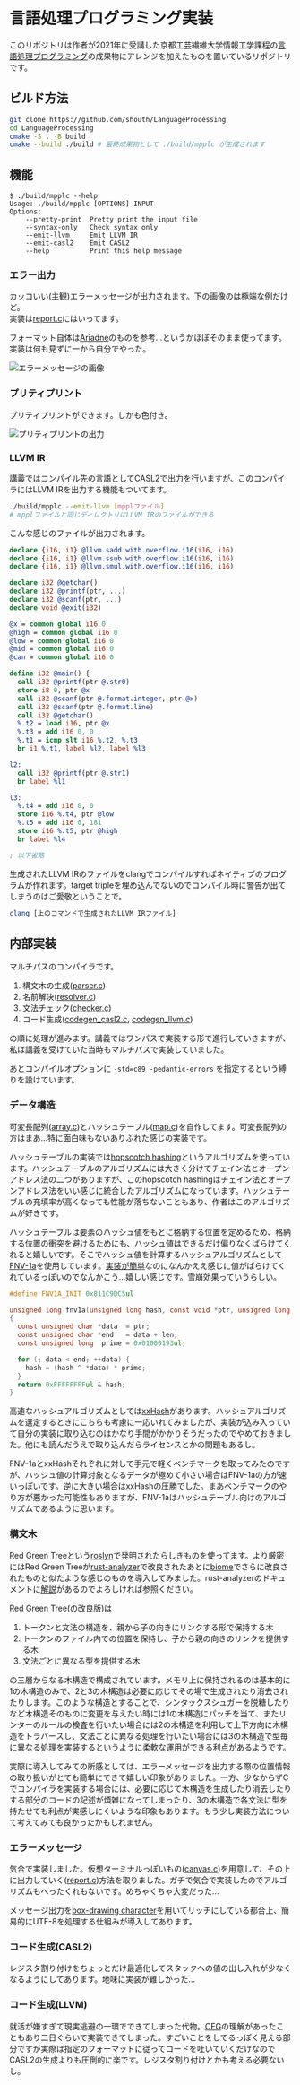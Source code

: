 # 言語処理プログラミング実装

このリポジトリは作者が2021年に受講した京都工芸繊維大学情報工学課程の[言語処理プログラミング](https://www.syllabus.kit.ac.jp/archive/?c=detail&pk=1157&schedule_code=12221202&yr=2021&sk=99&sn=%E8%A8%80%E8%AA%9E%E5%87%A6%E7%90%86%E3%83%97%E3%83%AD%E3%82%B0%E3%83%A9%E3%83%9F%E3%83%B3%E3%82%B0)の成果物にアレンジを加えたものを置いているリポジトリです。

## ビルド方法

```bash
git clone https://github.com/shouth/LanguageProcessing
cd LanguageProcessing
cmake -S . -B build
cmake --build ./build # 最終成果物として ./build/mpplc が生成されます
```

## 機能

```
$ ./build/mpplc --help
Usage: ./build/mpplc [OPTIONS] INPUT
Options:
    --pretty-print  Pretty print the input file
    --syntax-only   Check syntax only
    --emit-llvm     Emit LLVM IR
    --emit-casl2    Emit CASL2
    --help          Print this help message
```

### エラー出力

カッコいい(主観)エラーメッセージが出力されます。下の画像のは極端な例だけど。  
実装は[report.c](https://github.com/shouth/LanguageProcessing/blob/new/src/report.c)にはいってます。

フォーマット自体は[Ariadne](https://github.com/zesterer/ariadne)のものを参考…というかほぼそのまま使ってます。実装は何も見ずに一から自分でやった。

![エラーメッセージの画像](./img/error.png)

### プリティプリント

プリティプリントができます。しかも色付き。

![プリティプリントの出力](./img/pretty.png)

### LLVM IR

講義ではコンパイル先の言語としてCASL2で出力を行いますが、このコンパイラにはLLVM IRを出力する機能もついてます。

```bash
./build/mpplc --emit-llvm [mpplファイル]
# mpplファイルと同じディレクトリにLLVM IRのファイルができる
```

こんな感じのファイルが出力されます。

```llvm
declare {i16, i1} @llvm.sadd.with.overflow.i16(i16, i16)
declare {i16, i1} @llvm.ssub.with.overflow.i16(i16, i16)
declare {i16, i1} @llvm.smul.with.overflow.i16(i16, i16)

declare i32 @getchar()
declare i32 @printf(ptr, ...)
declare i32 @scanf(ptr, ...)
declare void @exit(i32)

@x = common global i16 0
@high = common global i16 0
@low = common global i16 0
@mid = common global i16 0
@can = common global i16 0

define i32 @main() {
  call i32 @printf(ptr @.str0)
  store i8 0, ptr @x
  call i32 @scanf(ptr @.format.integer, ptr @x)
  call i32 @scanf(ptr @.format.line)
  call i32 @getchar()
  %.t2 = load i16, ptr @x
  %.t3 = add i16 0, 0
  %.t1 = icmp slt i16 %.t2, %.t3
  br i1 %.t1, label %l2, label %l3

l2:
  call i32 @printf(ptr @.str1)
  br label %l1

l3:
  %.t4 = add i16 0, 0
  store i16 %.t4, ptr @low
  %.t5 = add i16 0, 181
  store i16 %.t5, ptr @high
  br label %l4

; 以下省略
```

生成されたLLVM IRのファイルをclangでコンパイルすればネイティブのプログラムが作れます。target tripleを埋め込んでないのでコンパイル時に警告が出てしまうのはご愛敬ということで。

```bash
clang [上のコマンドで生成されたLLVM IRファイル]
```

## 内部実装

マルチパスのコンパイラです。

1. 構文木の生成([parser.c](https://github.com/shouth/LanguageProcessing/blob/new/src/parser.c))
2. 名前解決([resolver.c](https://github.com/shouth/LanguageProcessing/blob/new/src/resolver.c))
3. 文法チェック([checker.c](https://github.com/shouth/LanguageProcessing/blob/new/src/resolver.c))
4. コード生成([codegen_casl2.c](https://github.com/shouth/LanguageProcessing/blob/new/src/codegen_casl2.c), [codegen_llvm.c](https://github.com/shouth/LanguageProcessing/blob/new/src/codegen_llvm.c))

の順に処理が進みます。講義ではワンパスで実装する形で進行していきますが、私は講義を受けていた当時もマルチパスで実装していました。

あとコンパイルオプションに `-std=c89 -pedantic-errors` を指定するという縛りを設けています。

### データ構造

可変長配列([array.c](https://github.com/shouth/LanguageProcessing/blob/new/src/array.c))とハッシュテーブル([map.c](https://github.com/shouth/LanguageProcessing/blob/new/src/map.c))を自作してます。可変長配列の方はまあ…特に面白味もないありふれた感じの実装です。

ハッシュテーブルの実装では[hopscotch hashing](https://en.wikipedia.org/wiki/Hopscotch_hashing)というアルゴリズムを使っています。ハッシュテーブルのアルゴリズムには大きく分けてチェイン法とオープンアドレス法の二つがありますが、このhopscotch hashingはチェイン法とオープンアドレス法をいい感じに統合したアルゴリズムになっています。ハッシュテーブルの充填率が高くなっても性能が落ちないこともあり、作者はこのアルゴリズムが好きです。

ハッシュテーブルは要素のハッシュ値をもとに格納する位置を定めるため、格納する位置の衝突を避けるためにも、ハッシュ値はできるだけ偏りなくばらけてくれると嬉しいです。そこでハッシュ値を計算するハッシュアルゴリズムとして[FNV-1a](https://en.wikipedia.org/wiki/Fowler%E2%80%93Noll%E2%80%93Vo_hash_function)を使用しています。[実装が簡単](https://github.com/shouth/LanguageProcessing/blob/e3d85656d52308ffc2013ce097b4423c6adeb290/src/utility.c#L28-L38)なのになんかええ感じに値がばらけてくれているっぽいのでなんかこう…嬉しい感じです。雪崩効果っていうらしい。

```c
#define FNV1A_INIT 0x811C9DC5ul

unsigned long fnv1a(unsigned long hash, const void *ptr, unsigned long len)
{
  const unsigned char *data  = ptr;
  const unsigned char *end   = data + len;
  const unsigned long  prime = 0x01000193ul;

  for (; data < end; ++data) {
    hash = (hash ^ *data) * prime;
  }
  return 0xFFFFFFFFul & hash;
}
```

高速なハッシュアルゴリズムとしては[xxHash](https://xxhash.com)があります。ハッシュアルゴリズムを選定するときにこちらも考慮に一応いれてみましたが、実装が込み入っていて自分の実装に取り込むのはかなり手間がかかりそうだったのでやめておきました。他にも読んだうえで取り込んだらライセンスとかの問題もあるし。

FNV-1aとxxHashそれぞれに対して手元で軽くベンチマークを取ってみたのですが、ハッシュ値の計算対象となるデータが極めて小さい場合はFNV-1aの方が速いっぽいです。逆に大きい場合はxxHashの圧勝でした。まあベンチマークのやり方が悪かった可能性もありますが、FNV-1aはハッシュテーブル向けのアルゴリズムであるように思います。

### 構文木

Red Green Treeという[roslyn](https://github.com/dotnet/roslyn)で発明されたらしきものを使ってます。より厳密にはRed Green Treeが[rust-analyzer](https://github.com/rust-lang/rust-analyzer)で改良されたあとに[biome](https://github.com/biomejs/biome)でさらに改良されたものと似たような感じのものを導入してみました。rust-analyzerのドキュメントに[解説](https://github.com/rust-lang/rust-analyzer/blob/master/docs/dev/syntax.md)があるのでよろしければ参照ください。

Red Green Tree(の改良版)は

1. トークンと文法の構造を、親から子の向きにリンクする形で保持する木
2. トークンのファイル内での位置を保持し、子から親の向きのリンクを提供する木
3. 文法ごとに異なる型を提供する木

の三層からなる木構造で構成されています。メモリ上に保持されるのは基本的に1の木構造のみで、2と3の木構造は必要に応じてその場で生成されたり消去されたりします。このような構造とすることで、シンタックスシュガーを脱糖したりなど木構造そのものに変更を与えたい時には1の木構造にパッチを当て、またリンターのルールの検査を行いたい場合には2の木構造を利用して上下方向に木構造をトラバースし、文法ごとに異なる処理を行いたい場合には3の木構造で型毎に異なる処理を実装するというように柔軟な運用ができる利点があるようです。

実際に導入してみての所感としては、エラーメッセージを出力する際の位置情報の取り扱いがとても簡単にできて嬉しい印象がありました。一方、少なからずCでコンパイラを実装する場合には、必要に応じて木構造を生成したり消去したりする部分のコードの記述が煩雑になってしまったり、3の木構造で各文法に型を持たせても利点が実感しにくいような印象もあります。もう少し実装方法について考えてみても良かったかもしれません。

### エラーメッセージ

気合で実装しました。仮想ターミナルっぽいもの([canvas.c](https://github.com/shouth/LanguageProcessing/blob/new/src/canvas.c))を用意して、その上に出力していく([report.c](https://github.com/shouth/LanguageProcessing/blob/new/src/report.c))方法を取りました。ガチで気合で実装したのでアルゴリズムもへったくれもないです。めちゃくちゃ大変だった…

メッセージ出力を[box-drawing character](https://en.wikipedia.org/wiki/Box-drawing_character)を用いてリッチにしている都合上、簡易的にUTF-8を処理する仕組みが導入してあります。

### コード生成(CASL2)

レジスタ割り付けをちょっとだけ最適化してスタックへの値の出し入れが少なくなるようにしてあります。地味に実装が難しかった…

### コード生成(LLVM)

就活が嫌すぎて現実逃避の一環でできてしまった代物。[CFG](https://en.wikipedia.org/wiki/Control-flow_graph)の理解があったこともあり二日ぐらいで実装できてしまった。すごいことをしてるっぽく見える部分ですが実際は指定のフォーマットに従ってコードを吐いていくだけなのでCASL2の生成よりも圧倒的に楽です。レジスタ割り付けとかも考える必要ないし。
